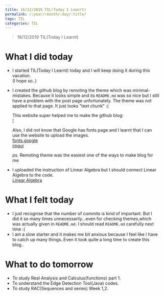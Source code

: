 ```yaml
---
title: 16/12/2019 TIL(Today I Leanrt)
permalink: /:year/:month/:day/:title/
tags: TIL
categories: TIL
---
```


> 16/12/2019 TIL(Today I Learnt)

# What I did today
- I started TIL(Today I Learnt) today and I will keep doing it during this vacation.<br>
  (I hope so..)
  
- I created the github blog by remoting the theme which was minimal-mistakes. 
  Because it looks simple and its `README.md` was so nice but I still have a problem with the post page unfortunately.
  The theme was not applied to that page. It just looks "text chunk" :(
  
  This website super helped me to make the github blog:<br>
  [!](https://dreamgonfly.github.io/2018/01/27/jekyll-remote-theme.html)
  
  Also, I did not know that Google has fonts page and I learnt that I can use the website to upload the images.<br>
  [fonts.google](https://fonts.google.com/) <br>
  [imgur](https://imgur.com/)
  
  ps. Remoting theme was the easiest one of the ways to make blog for me.
  
 - I uploaded the instruction of Linear Algebra but I should connect Linear Algebra to the code.<br>
   [Linear Algebra](https://takealook00.github.io/la/la-intro/)
 
# What I felt today
 - I just recognise that the number of commits is kind of important. But I did it so many times unnecessarily...even for checking          themes,which was actually given in `README.md`. I should read `README.md` carefully next time :(
 - I am a slow starter and it makes me bit anxious because I feel like I have to catch up many things..Even it took quite a long time to    create this blog..
 
# What to do tomorrow
 - To study Real Analysis and Calculus(functions) part 1.
 - To understand the Edge Detection Tool(Java) codes.
 - To study RAC(Sequences and series) Week 1,2.
